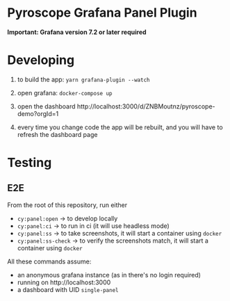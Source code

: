 # Pyroscope Grafana Panel Plugin

**Important: Grafana version 7.2 or later required**

# Developing

1. to build the app:
`yarn grafana-plugin --watch`

2. open grafana:
`docker-compose up`

3. open the dashboard
http://localhost:3000/d/ZNBMoutnz/pyroscope-demo?orgId=1

4. every time you change code the app will be rebuilt, and you will have to refresh the dashboard page


# Testing
## E2E
From the root of this repository, run either
* `cy:panel:open` -> to develop locally
* `cy:panel:ci` -> to run in ci (it will use headless mode)
* `cy:panel:ss` -> to take screenshots, it will start a container using `docker`
* `cy:panel:ss-check` -> to verify the screenshots match, it will start a container using `docker`

All these commands assume:
* an anonymous grafana instance (as in there's no login required)
* running on http://localhost:3000
* a dashboard with UID `single-panel`

